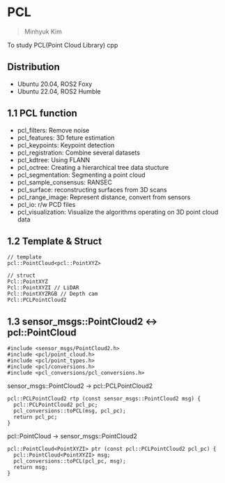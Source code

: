 # PCL
> Minhyuk Kim

To study PCL(Point Cloud Library) cpp

Distribution
-------------
- Ubuntu 20.04, ROS2 Foxy
- Ubuntu 22.04, ROS2 Humble

## 1.1 PCL function
- pcl_filters: Remove noise
- pcl_features: 3D feture estimation
- pcl_keypoints: Keypoint detection
- pcl_registration: Combine several datasets
- pcl_kdtree: Using FLANN
- pcl_octree: Creating a hierarchical tree data stucture
- pcl_segmentation: Segmenting a point cloud
- pcl_sample_consensus: RANSEC
- pcl_surface: reconstructing surfaces from 3D scans
- pcl_range_image: Represent distance, convert from sensors
- pcl_io: r/w PCD files
- pcl_visualization: Visualize the algorithms operating on 3D point cloud data

## 1.2 Template & Struct
```shell
// template
pcl::PointCloud<pcl::PointXYZ>

// struct
Pcl::PointXYZ
Pcl::PointXYZI // LiDAR
Pcl::PointXYZRGB // Depth cam
Pcl::PCLPointCloud2
```

## 1.3 sensor_msgs::PointCloud2 <-> pcl::PointCloud
```shell
#include <sensor_msgs/PointCloud2.h>
#include <pcl/point_cloud.h>
#include <pcl/point_types.h>
#include <pcl/conversions.h>
#include <pcl_conversions/pcl_conversions.h>
```
sensor_msgs::PointCloud2 -> pcl::PCLPointCloud2
```shell
pcl::PCLPointCloud2 rtp (const sensor_msgs::PointCloud2 msg) {
  pcl::PCLPointCloud2 pcl_pc;
  pcl_conversions::toPCL(msg, pcl_pc);
  return pcl_pc;
}
```
pcl::PointCloud -> sensor_msgs::PointCloud2
```shell
pcl::PointCloud<PointXYZI> ptr (const pcl::PCLPointCloud2 pcl_pc) {
  pcl::PointCloud<PointXYZI> msg;
  pcl_conversions::toPCL(pcl_pc, msg);
  return msg;
}
```
